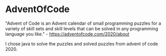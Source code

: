 # AdventOfCode
 "Advent of Code is an Advent calendar of small programming puzzles for a variety of skill sets and skill levels that can be solved in any programming language you like." - https://adventofcode.com/2020/about

I chose java to solve the puzzles and solved puzzles from advent of code 2020.
